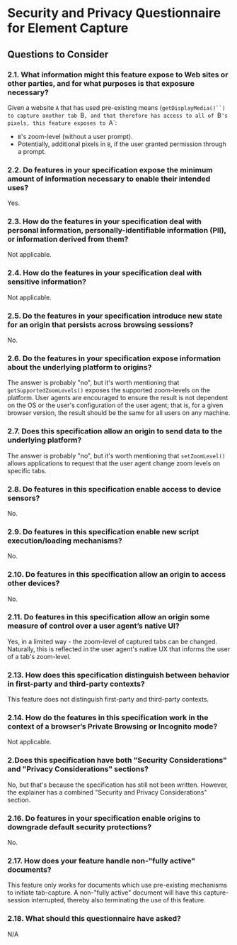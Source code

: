 # Security and Privacy Questionnaire for Element Capture

## Questions to Consider

### 2.1. What information might this feature expose to Web sites or other parties, and for what purposes is that exposure necessary?

Given a website `A` that has used pre-existing means (`getDisplayMedia()``) to capture another tab `B`, and that therefore has access to all of `B`'s pixels, this feature exposes to `A`:
* `B`'s zoom-level (without a user prompt).
* Potentially, additional pixels in `B`, if the user granted permission through a prompt.

### 2.2. Do features in your specification expose the minimum amount of information necessary to enable their intended uses?

Yes.

### 2.3. How do the features in your specification deal with personal information, personally-identifiable information (PII), or information derived from them?

Not applicable.

### 2.4. How do the features in your specification deal with sensitive information?

Not applicable.

### 2.5. Do the features in your specification introduce new state for an origin that persists across browsing sessions?

No.

### 2.6. Do the features in your specification expose information about the underlying platform to origins?

The answer is probably "no", but it's worth mentioning that `getSupportedZoomLevels()` exposes the supported zoom-levels on the platform. User agents are encouraged to ensure the result is not dependent on the OS or the user's configuration of the user agent; that is, for a given browser version, the result should be the same for all users on any machine.

### 2.7. Does this specification allow an origin to send data to the underlying platform?

The answer is probably "no", but it's worth mentioning that `setZoomLevel()` allows applications to request that the user agent change zoom levels on specific tabs.

### 2.8. Do features in this specification enable access to device sensors?

No.

### 2.9. Do features in this specification enable new script execution/loading mechanisms?

No.

### 2.10. Do features in this specification allow an origin to access other devices?

No.

### 2.11. Do features in this specification allow an origin some measure of control over a user agent’s native UI?

Yes, in a limited way - the zoom-level of captured tabs can be changed. Naturally, this is reflected in the user agent's native UX that informs the user of a tab's zoom-level.

### 2.13. How does this specification distinguish between behavior in first-party and third-party contexts?

This feature does not distinguish first-party and third-party contexts.

### 2.14. How do the features in this specification work in the context of a browser’s Private Browsing or Incognito mode?

Not applicable.


### 2.Does this specification have both "Security Considerations" and "Privacy Considerations" sections?

No, but that's because the specification has still not been written. However, the explainer has a combined "Security and Privacy Considerations" section.

### 2.16. Do features in your specification enable origins to downgrade default security protections?

No.

### 2.17. How does your feature handle non-"fully active" documents?

This feature only works for documents which use pre-existing mechanisms to initiate tab-capture. A non-"fully active" document will have this capture-session interrupted, thereby also terminating the use of this feature.

### 2.18. What should this questionnaire have asked?

N/A
